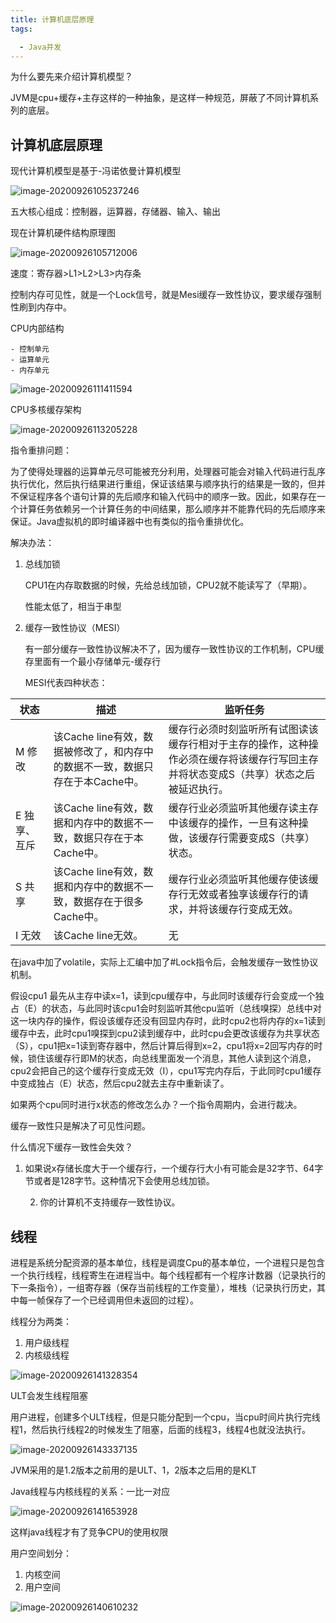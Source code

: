```yaml
---
title: 计算机底层原理
tags:

  - Java并发
---
```




为什么要先来介绍计算机模型？

​	JVM是cpu+缓存+主存这样的一种抽象，是这样一种规范，屏蔽了不同计算机系列的底层。



## 计算机底层原理

现代计算机模型是基于-冯诺依曼计算机模型

![image-20200926105237246](https://cdn.jsdelivr.net/gh/joelovealonge/noteimgs/image-20200926105237246.png)

五大核心组成：控制器，运算器，存储器、输入、输出

现在计算机硬件结构原理图

![image-20200926105712006](https://cdn.jsdelivr.net/gh/joelovealonge/noteimgs/image-20200926105712006.png)

速度：寄存器>L1>L2>L3>内存条

控制内存可见性，就是一个Lock信号，就是Mesi缓存一致性协议，要求缓存强制性刷到内存中。



CPU内部结构

	- 控制单元
	- 运算单元
	- 内存单元

![image-20200926111411594](https://cdn.jsdelivr.net/gh/joelovealonge/noteimgs/image-20200926111411594.png)

CPU多核缓存架构

![image-20200926113205228](https://cdn.jsdelivr.net/gh/joelovealonge/noteimgs/image-20200926113205228.png)

指令重排问题：

​	为了使得处理器的运算单元尽可能被充分利用，处理器可能会对输入代码进行乱序执行优化，然后执行结果进行重组，保证该结果与顺序执行的结果是一致的，但并不保证程序各个语句计算的先后顺序和输入代码中的顺序一致。因此，如果存在一个计算任务依赖另一个计算任务的中间结果，那么顺序并不能靠代码的先后顺序来保证。Java虚拟机的即时编译器中也有类似的指令重排优化。

解决办法：

 1. 总线加锁

    CPU1在内存取数据的时候，先给总线加锁，CPU2就不能读写了（早期）。

    性能太低了，相当于串型

 2. 缓存一致性协议（MESI）

    有一部分缓存一致性协议解决不了，因为缓存一致性协议的工作机制，CPU缓存里面有一个最小存储单元-缓存行

    MESI代表四种状态：

| 状态         | 描述                                                         | 监听任务                                                     |
| ------------ | ------------------------------------------------------------ | ------------------------------------------------------------ |
| M 修改       | 该Cache line有效，数据被修改了，和内存中的数据不一致，数据只存在于本Cache中。 | 缓存行必须时刻监听所有试图读该缓存行相对于主存的操作，这种操作必须在缓存将该缓存行写回主存并将状态变成S（共享）状态之后被延迟执行。 |
| E 独享、互斥 | 该Cache line有效，数据和内存中的数据不一致，数据只存在于本Cache中。 | 缓存行业必须监听其他缓存读主存中该缓存的操作，一旦有这种操做，该缓存行需要变成S（共享）状态。 |
| S 共享       | 该Cache line有效，数据和内存中的数据不一致，数据存在于很多Cache中。 | 缓存行业必须监听其他缓存使该缓存行无效或者独享该缓存行的请求，并将该缓存行变成无效。 |
| I 无效       | 该Cache line无效。                                           | 无                                                           |

在java中加了volatile，实际上汇编中加了#Lock指令后，会触发缓存一致性协议机制。

假设cpu1 最先从主存中读x=1，读到cpu缓存中，与此同时该缓存行会变成一个独占（E）的状态，与此同时该cpu1会时刻监听其他cpu监听（总线嗅探）总线中对这一块内存的操作，假设该缓存还没有回显内存时，此时cpu2也将内存的x=1读到缓存中去，此时cpu1嗅探到cpu2读到缓存中，此时cpu会更改该缓存为共享状态（S），cpu1把x=1读到寄存器中，然后计算后得到x=2，cpu1将x=2回写内存的时候，锁住该缓存行即M的状态，向总线里面发一个消息，其他人读到这个消息，cpu2会把自己的这个缓存行变成无效（I），cpu1写完内存后，于此同时cpu1缓存中变成独占（E）状态，然后cpu2就去主存中重新读了。

如果两个cpu同时进行x状态的修改怎么办？一个指令周期内，会进行裁决。



缓存一致性只是解决了可见性问题。



什么情况下缓存一致性会失效？

1. 如果说x存储长度大于一个缓存行，一个缓存行大小有可能会是32字节、64字节或者是128字节。这种情况下会使用总线加锁。

 	2. 你的计算机不支持缓存一致性协议。



## 线程

进程是系统分配资源的基本单位，线程是调度Cpu的基本单位，一个进程只是包含一个执行线程，线程寄生在进程当中。每个线程都有一个程序计数器（记录执行的下一条指令），一组寄存器（保存当前线程的工作变量），堆栈（记录执行历史，其中每一帧保存了一个已经调用但未返回的过程）。

线程分为两类：

1. 用户级线程
2. 内核级线程

![image-20200926141328354](https://cdn.jsdelivr.net/gh/joelovealonge/noteimgs/image-20200926141328354.png)

ULT会发生线程阻塞

​	用户进程，创建多个ULT线程，但是只能分配到一个cpu，当cpu时间片执行完线程1，然后执行线程2的时候发生了阻塞，后面的线程3，线程4也就没法执行。

![image-20200926143337135](https://cdn.jsdelivr.net/gh/joelovealonge/noteimgs/image-20200926143337135.png)



JVM采用的是1.2版本之前用的是ULT、1，2版本之后用的是KLT

Java线程与内核线程的关系：一比一对应

![image-20200926141653928](https://cdn.jsdelivr.net/gh/joelovealonge/noteimgs/image-20200926141653928.png)

这样java线程才有了竞争CPU的使用权限



用户空间划分：

1. 内核空间
2. 用户空间

![image-20200926140610232](https://cdn.jsdelivr.net/gh/joelovealonge/noteimgs/image-20200926140610232.png)
